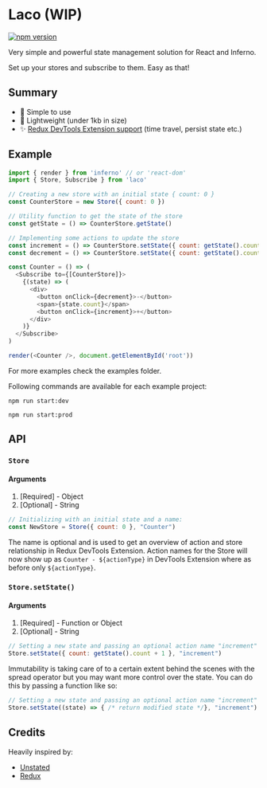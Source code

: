 # Laco (WIP)
[![npm version](https://badge.fury.io/js/laco.svg)](https://badge.fury.io/js/laco)

Very simple and powerful state management solution for React and Inferno.

Set up your stores and subscribe to them. Easy as that!

## Summary
- :rocket: Simple to use
- :tada: Lightweight (under 1kb in size)
- :sparkles: [Redux DevTools Extension support](https://github.com/zalmoxisus/redux-devtools-extension) (time travel, persist state etc.)

## Example
```javascript
import { render } from 'inferno' // or 'react-dom'
import { Store, Subscribe } from 'laco'

// Creating a new store with an initial state { count: 0 }
const CounterStore = new Store({ count: 0 })

// Utility function to get the state of the store
const getState = () => CounterStore.getState()

// Implementing some actions to update the store
const increment = () => CounterStore.setState({ count: getState().count + 1 })
const decrement = () => CounterStore.setState({ count: getState().count - 1 })

const Counter = () => (
  <Subscribe to={[CounterStore]}>
    {(state) => (
      <div>
        <button onClick={decrement}>-</button>
        <span>{state.count}</span>
        <button onClick={increment}>+</button>
      </div>
    )}
  </Subscribe>
)

render(<Counter />, document.getElementById('root'))
```

For more examples check the examples folder.

Following commands are available for each example project:

`npm run start:dev`

`npm run start:prod`

## API
### `Store`
#### Arguments
1. [Required] - Object
2. [Optional] - String
```javascript
// Initializing with an initial state and a name:
const NewStore = Store({ count: 0 }, "Counter")
```
The name is optional and is used to get an overview of action and store relationship in Redux DevTools Extension. Action names for the Store will now show up as `Counter - ${actionType}` in DevTools Extension where as before only `${actionType}`.

### `Store.setState()`
#### Arguments
1. [Required] - Function or Object
2. [Optional] - String
```javascript
// Setting a new state and passing an optional action name "increment"
Store.setState({ count: getState().count + 1 }, "increment")
```
Immutability is taking care of to a certain extent behind the scenes with the spread operator but you may want more control over the state. You can do this by passing a function like so:
```javascript
// Setting a new state and passing an optional action name "increment"
Store.setState((state) => { /* return modified state */}, "increment")
```

## Credits
Heavily inspired by:
- [Unstated](https://github.com/jamiebuilds/unstated)
- [Redux](https://github.com/reactjs/redux)
